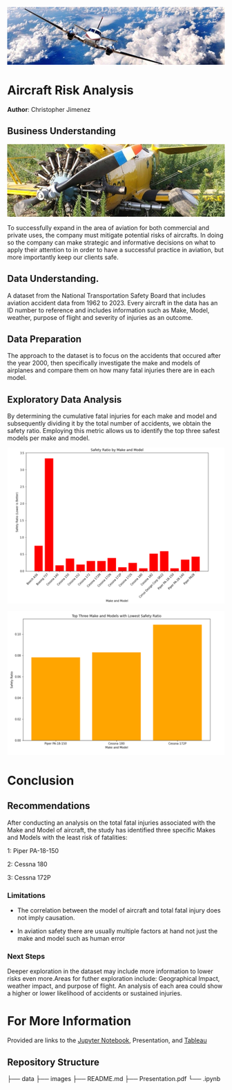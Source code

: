 ![Airplane Banner](./images/Airplane-Banner.jpg)

# Aircraft Risk Analysis

**Author**: Christopher Jimenez

## Business Understanding

![Plane Crash](./images/Plane-Crash.jpg)

To successfully expand in the area of aviation for both commercial and private uses, the company must mitigate potential risks of aircrafts. 
In doing so the company can make strategic and informative decisions on what to apply their attention to in order to have a successful practice in aviation, but more importantly keep our clients safe.

## Data Understanding.

A dataset from the National Transportation Safety Board that includes aviation accident data from 1962 to 2023. Every aircraft in the data has an ID number to reference and includes information such as Make, Model, weather, purpose of flight and severity of injuries as an outcome.

## Data Preparation

The approach to the dataset is to focus on the accidents that occured after the year 2000, then specifically investigate the make and models of airplanes and compare them on how many fatal injuries there are in each model.

## Exploratory Data Analysis

By determining the cumulative fatal injuries for each make and model and subsequently dividing it by the total number of accidents, we obtain the safety ratio. Employing this metric allows us to identify the top three safest models per make and model.

![Safety Ratios](./images/Safety-Ratio-Graph.png)

![Top 3](./images/Top-3-Safest.png)

# Conclusion

## Recommendations

After conducting an analysis on the total fatal injuries associated with the Make and Model of aircraft, the study has identified three specific Makes and Models with the least risk of fatalities:

1: Piper PA-18-150

2: Cessna 180

3: Cessna 172P

### Limitations

- The correlation between the model of aircraft and total fatal injury does not imply causation.

- In aviation safety there are usually multiple factors at hand not just the make and model such as human error
 

### Next Steps
Deeper exploration in the dataset may include more information to lower risks even more.Areas for futher exploration include: Geographical Impact, weather impact, and purpose of flight.
An analysis of each area could show a higher or lower likelihood of accidents or sustained injuries.

# For More Information 

Provided are links to the [Jupyter Notebook](./Aircraft-Analysis-Notebook.ipynb), Presentation, and [Tableau](https://public.tableau.com/app/profile/christopher.jimenez8117/viz/AircraftRiskAnalysis/AircraftRiskAnalysis?publish=yes)

## Repository Structure

├── data
├── images
├── README.md
├── Presentation.pdf
└── .ipynb


